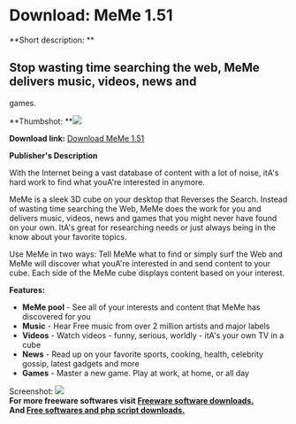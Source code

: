 # Download: MeMe 1.51

**Short description: **

## Stop wasting time searching the web, MeMe delivers music, videos, news and
games.

  
**Thumbshot: **![](http://www.freewarefiles.com/screenshot/meme15_md.jpg)   
  
**Download link:** [Download MeMe 1.51](http://freesoftwares.boysofts.com/MeMe_program_26729.html)  
  

**Publisher's Description**  
  

With the Internet being a vast database of content with a lot of noise, itA's
hard work to find what youA're interested in anymore.

MeMe is a sleek 3D cube on your desktop that Reverses the Search. Instead of
wasting time searching the Web, MeMe does the work for you and delivers music,
videos, news and games that you might never have found on your own. ItA's
great for researching needs or just always being in the know about your
favorite topics.

Use MeMe in two ways: Tell MeMe what to find or simply surf the Web and MeMe
will discover what youA're interested in and send content to your cube. Each
side of the MeMe cube displays content based on your interest.

**Features:**

  * **MeMe pool** \- See all of your interests and content that MeMe has discovered for you 
  * **Music** \- Hear Free music from over 2 million artists and major labels 
  * **Videos** \- Watch videos - funny, serious, worldly - itA's your own TV in a cube 
  * **News** \- Read up on your favorite sports, cooking, health, celebrity gossip, latest gadgets and more 
  * **Games** \- Master a new game. Play at work, at home, or all day 

  
  
Screenshot: ![](http://www.freewarefiles.com/screenshot/meme15.jpg)  
**For more freeware softwares visit [Freeware software downloads.](http://freesoftwares.boysofts.com/)**   
**And [Free softwares and php script downloads.](http://www.boysofts.com/)**

